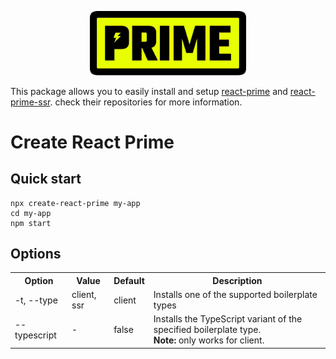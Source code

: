 <p align="center">
  <img src="https://github.com/JBostelaar/react-prime/blob/master/src/static/images/prime-logo.png" alt="prime-logo" width="250px" />
</p>

This package allows you to easily install and setup [react-prime](https://github.com/JBostelaar/react-prime) and [react-prime-ssr](https://github.com/sandervspl/react-prime-ssr). check their repositories for more information.

# Create React Prime
## Quick start
```
npx create-react-prime my-app
cd my-app
npm start
```

## Options

<table>
  <tr>
    <th>
        Option
    </th>
    <th>
        Value
    </th>
    <th>
        Default
    </th>
    <th>
        Description
    </th>
  </tr>
  <tr>
    <td>
      -t, --type
    </td>
    <td>
      client, ssr
    </td>
    <td>
      client
    </td>
    <td>
      Installs one of the supported boilerplate types
    </td>
  </tr>
  <tr>
    <td>
      --typescript
    </td>
    <td>
      -
    </td>
    <td>
      false
    </td>
    <td>
      Installs the TypeScript variant of the specified boilerplate type. <br /><b>Note:</b> only works for client.
    </td>
  </tr>
</table>
